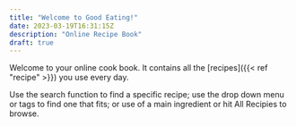 ```yaml
---
title: "Welcome to Good Eating!"
date: 2023-03-19T16:31:15Z
description: "Online Recipe Book"
draft: true
---
```


Welcome to your online cook book. It contains all the [recipes]({{< ref "recipe" >}}) you use every day.

Use the search function to find a specific recipe; use the drop down menu or tags to find one that fits; or use of a main ingredient or hit All Recipies to browse.
